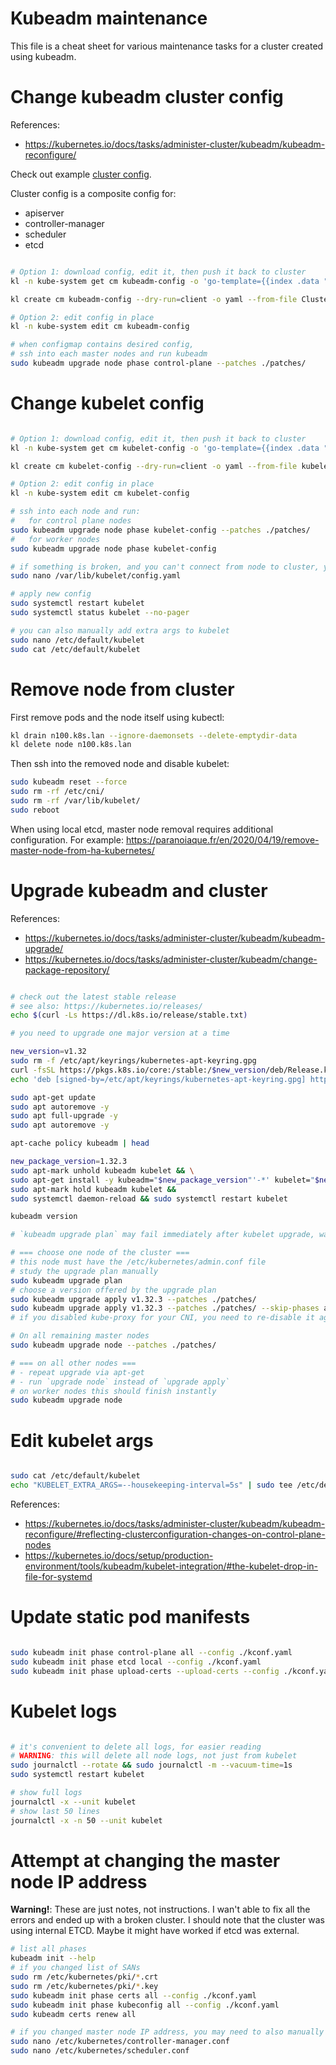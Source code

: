 
# Kubeadm maintenance

This file is a cheat sheet for various maintenance tasks for a cluster created using kubeadm.

# Change kubeadm cluster config

References:
- https://kubernetes.io/docs/tasks/administer-cluster/kubeadm/kubeadm-reconfigure/

Check out example [cluster config](./kubeadm-config/cluster.yaml).

Cluster config is a composite config for:
- apiserver
- controller-manager
- scheduler
- etcd

```bash

# Option 1: download config, edit it, then push it back to cluster
kl -n kube-system get cm kubeadm-config -o 'go-template={{index .data "ClusterConfiguration"}}' > ./k8s-core/docsenv/cluster-config.yaml

kl create cm kubeadm-config --dry-run=client -o yaml --from-file ClusterConfiguration=./k8s-core/docsenv/cluster-config.yaml | kl -n kube-system replace cm kubeadm-config -f -

# Option 2: edit config in place
kl -n kube-system edit cm kubeadm-config

# when configmap contains desired config,
# ssh into each master nodes and run kubeadm
sudo kubeadm upgrade node phase control-plane --patches ./patches/

```

# Change kubelet config

```bash

# Option 1: download config, edit it, then push it back to cluster
kl -n kube-system get cm kubelet-config -o 'go-template={{index .data "kubelet"}}' > ./k8s-core/docsenv/kubelet-config.yaml

kl create cm kubelet-config --dry-run=client -o yaml --from-file kubelet=./k8s-core/docsenv/kubelet-config.yaml | kl -n kube-system replace cm kubelet-config -f -

# Option 2: edit config in place
kl -n kube-system edit cm kubelet-config

# ssh into each node and run:
#   for control plane nodes
sudo kubeadm upgrade node phase kubelet-config --patches ./patches/
#   for worker nodes
sudo kubeadm upgrade node phase kubelet-config

# if something is broken, and you can't connect from node to cluster, you can edit kubelet locally
sudo nano /var/lib/kubelet/config.yaml

# apply new config
sudo systemctl restart kubelet
sudo systemctl status kubelet --no-pager

# you can also manually add extra args to kubelet
sudo nano /etc/default/kubelet
sudo cat /etc/default/kubelet

```

# Remove node from cluster

First remove pods and the node itself using kubectl:

```bash
kl drain n100.k8s.lan --ignore-daemonsets --delete-emptydir-data
kl delete node n100.k8s.lan
```

Then ssh into the removed node and disable kubelet:

```bash
sudo kubeadm reset --force
sudo rm -rf /etc/cni/
sudo rm -rf /var/lib/kubelet/
sudo reboot
```

When using local etcd, master node removal requires additional configuration.
For example: https://paranoiaque.fr/en/2020/04/19/remove-master-node-from-ha-kubernetes/

# Upgrade kubeadm and cluster

References:
- https://kubernetes.io/docs/tasks/administer-cluster/kubeadm/kubeadm-upgrade/
- https://kubernetes.io/docs/tasks/administer-cluster/kubeadm/change-package-repository/

```bash

# check out the latest stable release
# see also: https://kubernetes.io/releases/
echo $(curl -Ls https://dl.k8s.io/release/stable.txt)

# you need to upgrade one major version at a time

new_version=v1.32
sudo rm -f /etc/apt/keyrings/kubernetes-apt-keyring.gpg
curl -fsSL https://pkgs.k8s.io/core:/stable:/$new_version/deb/Release.key | sudo gpg --dearmor -o /etc/apt/keyrings/kubernetes-apt-keyring.gpg
echo 'deb [signed-by=/etc/apt/keyrings/kubernetes-apt-keyring.gpg] https://pkgs.k8s.io/core:/stable:/'"$new_version"'/deb/ /' | sudo tee /etc/apt/sources.list.d/kubernetes.list

sudo apt-get update
sudo apt autoremove -y
sudo apt full-upgrade -y
sudo apt autoremove -y

apt-cache policy kubeadm | head

new_package_version=1.32.3
sudo apt-mark unhold kubeadm kubelet && \
sudo apt-get install -y kubeadm="$new_package_version"'-*' kubelet="$new_package_version"'-*' && \
sudo apt-mark hold kubeadm kubelet &&
sudo systemctl daemon-reload && sudo systemctl restart kubelet

kubeadm version

# `kubeadm upgrade plan` may fail immediately after kubelet upgrade, wait a bit if this happens

# === choose one node of the cluster ===
# this node must have the /etc/kubernetes/admin.conf file
# study the upgrade plan manually
sudo kubeadm upgrade plan
# choose a version offered by the upgrade plan
sudo kubeadm upgrade apply v1.32.3 --patches ./patches/
sudo kubeadm upgrade apply v1.32.3 --patches ./patches/ --skip-phases addon/kube-proxy
# if you disabled kube-proxy for your CNI, you need to re-disable it again after the upgrade

# On all remaining master nodes
sudo kubeadm upgrade node --patches ./patches/

# === on all other nodes ===
# - repeat upgrade via apt-get
# - run `upgrade node` instead of `upgrade apply`
# on worker nodes this should finish instantly
sudo kubeadm upgrade node

```

# Edit kubelet args

```bash

sudo cat /etc/default/kubelet
echo "KUBELET_EXTRA_ARGS=--housekeeping-interval=5s" | sudo tee /etc/default/kubelet

```

References:
- https://kubernetes.io/docs/tasks/administer-cluster/kubeadm/kubeadm-reconfigure/#reflecting-clusterconfiguration-changes-on-control-plane-nodes
- https://kubernetes.io/docs/setup/production-environment/tools/kubeadm/kubelet-integration/#the-kubelet-drop-in-file-for-systemd

# Update static pod manifests

```bash

sudo kubeadm init phase control-plane all --config ./kconf.yaml
sudo kubeadm init phase etcd local --config ./kconf.yaml
sudo kubeadm init phase upload-certs --upload-certs --config ./kconf.yaml

```

# Kubelet logs

```bash

# it's convenient to delete all logs, for easier reading
# WARNING: this will delete all node logs, not just from kubelet
sudo journalctl --rotate && sudo journalctl -m --vacuum-time=1s
sudo systemctl restart kubelet

# show full logs
journalctl -x --unit kubelet
# show last 50 lines
journalctl -x -n 50 --unit kubelet

```

# Attempt at changing the master node IP address

**Warning!**: These are just notes, not instructions.
I wan't able to fix all the errors and ended up with a broken cluster.
I should note that the cluster was using internal ETCD.
Maybe it might have worked if etcd was external.

```bash
# list all phases
kubeadm init --help
# if you changed list of SANs
sudo rm /etc/kubernetes/pki/*.crt
sudo rm /etc/kubernetes/pki/*.key
sudo kubeadm init phase certs all --config ./kconf.yaml
sudo kubeadm init phase kubeconfig all --config ./kconf.yaml
sudo kubeadm certs renew all

# if you changed master node IP address, you may need to also manually edit kubeconfig files
sudo nano /etc/kubernetes/controller-manager.conf
sudo nano /etc/kubernetes/scheduler.conf
```
